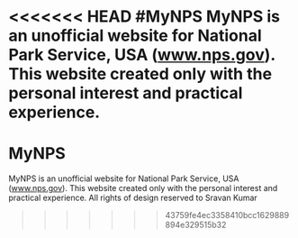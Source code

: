 <<<<<<< HEAD
#MyNPS
MyNPS is an unofficial website for National Park Service, USA (www.nps.gov). 
This website created only with the personal interest and practical experience.
=======
# MyNPS
MyNPS is an unofficial website for National Park Service, USA (www.nps.gov). 
This website created only with the personal interest and practical experience.
All rights of design reserved to Sravan Kumar
>>>>>>> 43759fe4ec3358410bcc1629889894e329515b32
